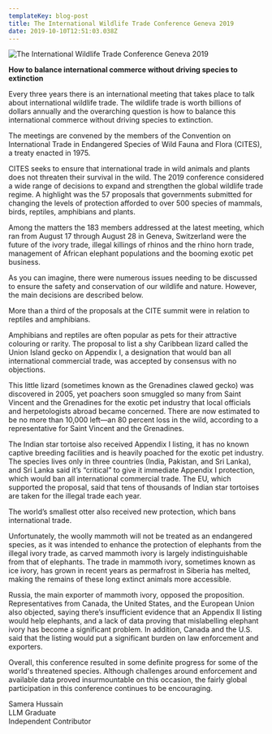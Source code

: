 ```yaml
---
templateKey: blog-post
title: The International Wildlife Trade Conference Geneva 2019
date: 2019-10-10T12:51:03.038Z
---
```

![](/img/unnamed-3-.jpg "The International Wildlife Trade Conference Geneva 2019")

<!--StartFragment-->

**How to balance international commerce without driving species to extinction**

Every three years there is an international meeting that takes place to talk about international wildlife trade. The wildlife trade is worth billions of dollars annually and the overarching question is how to balance this international commerce without driving species to extinction.

The meetings are convened by the members of the Convention on International Trade in Endangered Species of Wild Fauna and Flora (CITES), a treaty enacted in 1975.

CITES seeks to ensure that international trade in wild animals and plants does not threaten their survival in the wild. The 2019 conference considered a wide range of decisions to expand and strengthen the global wildlife trade regime. A highlight was the 57 proposals that governments submitted for changing the levels of protection afforded to over 500 species of mammals, birds, reptiles, amphibians and plants.

Among the matters the 183 members addressed at the latest meeting, which ran from August 17 through August 28 in Geneva, Switzerland were the future of the ivory trade, illegal killings of rhinos and the rhino horn trade, management of African elephant populations and the booming exotic pet business.

As you can imagine, there were numerous issues needing to be discussed to ensure the safety and conservation of our wildlife and nature. However, the main decisions are described below.

More than a third of the proposals at the CITE summit were in relation to reptiles and amphibians.

Amphibians and reptiles are often popular as pets for their attractive colouring or rarity. The proposal to list a shy Caribbean lizard called the Union Island gecko on Appendix I, a designation that would ban all international commercial trade, was accepted by consensus with no objections.

This little lizard (sometimes known as the Grenadines clawed gecko) was discovered in 2005, yet poachers soon smuggled so many from Saint Vincent and the Grenadines for the exotic pet industry that local officials and herpetologists abroad became concerned. There are now estimated to be no more than 10,000 left—an 80 percent loss in the wild, according to a representative for Saint Vincent and the Grenadines.

The Indian star tortoise also received Appendix I listing, it has no known captive breeding facilities and is heavily poached for the exotic pet industry. The species lives only in three countries (India, Pakistan, and Sri Lanka), and Sri Lanka said it’s “critical” to give it immediate Appendix I protection, which would ban all international commercial trade. The EU, which supported the proposal, said that tens of thousands of Indian star tortoises are taken for the illegal trade each year.

The world’s smallest otter also received new protection, which bans international trade.

Unfortunately, the woolly mammoth will not be treated as an endangered species, as it was intended to enhance the protection of elephants from the illegal ivory trade, as carved mammoth ivory is largely indistinguishable from that of elephants. The trade in mammoth ivory, sometimes known as ice ivory, has grown in recent years as permafrost in Siberia has melted, making the remains of these long extinct animals more accessible.

Russia, the main exporter of mammoth ivory, opposed the proposition. Representatives from Canada, the United States, and the European Union also objected, saying there’s insufficient evidence that an Appendix II listing would help elephants, and a lack of data proving that mislabelling elephant ivory has become a significant problem. In addition, Canada and the U.S. said that the listing would put a significant burden on law enforcement and exporters.

Overall, this conference resulted in some definite progress for some of the world's threatened species. Although challenges around enforcement and available data proved insurmountable on this occasion, the fairly global participation in this conference continues to be encouraging.

Samera Hussain\
LLM Graduate\
Independent Contributor



<!--EndFragment-->